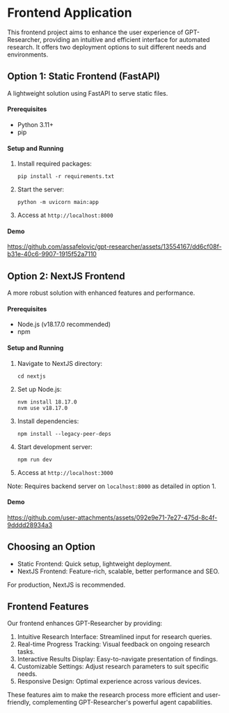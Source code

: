 # Frontend Application

This frontend project aims to enhance the user experience of GPT-Researcher, providing an intuitive and efficient interface for automated research. It offers two deployment options to suit different needs and environments.

## Option 1: Static Frontend (FastAPI)

A lightweight solution using FastAPI to serve static files.

#### Prerequisites
- Python 3.11+
- pip

#### Setup and Running

1. Install required packages:
   ```
   pip install -r requirements.txt
   ```

2. Start the server:
   ```
   python -m uvicorn main:app
   ```

3. Access at `http://localhost:8000`

#### Demo
https://github.com/assafelovic/gpt-researcher/assets/13554167/dd6cf08f-b31e-40c6-9907-1915f52a7110

## Option 2: NextJS Frontend

A more robust solution with enhanced features and performance.

#### Prerequisites
- Node.js (v18.17.0 recommended)
- npm

#### Setup and Running

1. Navigate to NextJS directory:
   ```
   cd nextjs
   ```

2. Set up Node.js:
   ```
   nvm install 18.17.0
   nvm use v18.17.0
   ```

3. Install dependencies:
   ```
   npm install --legacy-peer-deps
   ```

4. Start development server:
   ```
   npm run dev
   ```

5. Access at `http://localhost:3000`

Note: Requires backend server on `localhost:8000` as detailed in option 1.

#### Demo
https://github.com/user-attachments/assets/092e9e71-7e27-475d-8c4f-9dddd28934a3

## Choosing an Option

- Static Frontend: Quick setup, lightweight deployment.
- NextJS Frontend: Feature-rich, scalable, better performance and SEO.

For production, NextJS is recommended.

## Frontend Features

Our frontend enhances GPT-Researcher by providing:

1. Intuitive Research Interface: Streamlined input for research queries.
2. Real-time Progress Tracking: Visual feedback on ongoing research tasks.
3. Interactive Results Display: Easy-to-navigate presentation of findings.
4. Customizable Settings: Adjust research parameters to suit specific needs.
5. Responsive Design: Optimal experience across various devices.

These features aim to make the research process more efficient and user-friendly, complementing GPT-Researcher's powerful agent capabilities.
